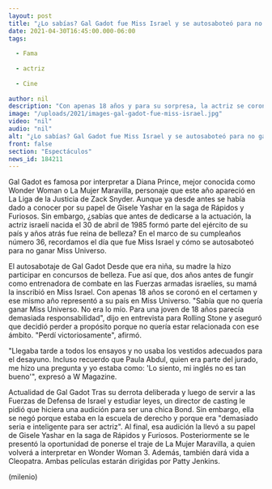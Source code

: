 ```yaml
---
layout: post
title: "¿Lo sabías? Gal Gadot fue Miss Israel y se autosaboteó para no ganar Miss Universo"
date: 2021-04-30T16:45:00.000-06:00
tags:
  
  - Fama
  
  - actriz
  
  - Cine
  
author: nil
description: "Con apenas 18 años y para su sorpresa, la actriz se coronó Miss Israel 2004 y ese mismo año representó a su país en Miss Universo. "
image: "/uploads/2021/images-gal-gadot-fue-miss-israel.jpg"
video: "nil"
audio: "nil"
alt: "¿Lo sabías? Gal Gadot fue Miss Israel y se autosaboteó para no ganar Miss Universo"
front: false
section: "Espectáculos"
news_id: 184211
---
```


Gal Gadot es famosa por interpretar a Diana Prince, mejor conocida como Wonder Woman o La Mujer Maravilla, personaje que este año apareció en La Liga de la Justicia de Zack Snyder. Aunque ya desde antes se había dado a conocer por su papel de Gisele Yashar en la saga de Rápidos y Furiosos. Sin embargo, ¿sabías que antes de dedicarse a la actuación, la actriz israelí nacida el 30 de abril de 1985 formó parte del ejército de su país y años atrás fue reina de belleza? En el marco de su cumpleaños número 36, recordamos el día que fue Miss Israel y cómo se autosaboteó para no ganar Miss Universo. 

El autosabotaje de Gal Gadot Desde que era niña, su madre la hizo participar en concursos de belleza. Fue así que, dos años antes de fungir como entrenadora de combate en las Fuerzas armadas israelíes, su mamá la inscribió en Miss Israel. Con apenas 18 años se coronó en el certamen y ese mismo año representó a su país en Miss Universo. "Sabía que no quería ganar Miss Universo. No era lo mío. Para una joven de 18 años parecía demasiada responsabilidad", dijo en entrevista para Rolling Stone y aseguró que decidió perder a propósito porque no quería estar relacionada con ese ámbito. "Perdí victoriosamente", afirmó. 

"Llegaba tarde a todos los ensayos y no usaba los vestidos adecuados para el desayuno. Incluso recuerdo que Paula Abdul, quien era parte del jurado, me hizo una pregunta y yo estaba como: 'Lo siento, mi inglés no es tan bueno'", expresó a W Magazine. 

Actualidad de Gal Gadot Tras su derrota deliberada y luego de servir a las Fuerzas de Defensa de Israel y estudiar leyes, un director de casting le pidió que hiciera una audición para ser una chica Bond. Sin embargo, ella se negó porque estaba en la escuela de derecho y porque era "demasiado seria e inteligente para ser actriz". Al final, esa audición la llevó a su papel de Gisele Yashar en la saga de Rápidos y Furiosos. Posteriormente se le presentó la oportunidad de ponerse el traje de La Mujer Maravilla, a quien volverá a interpretar en Wonder Woman 3. Además, también dará vida a Cleopatra. Ambas películas estarán dirigidas por Patty Jenkins. 

(milenio)